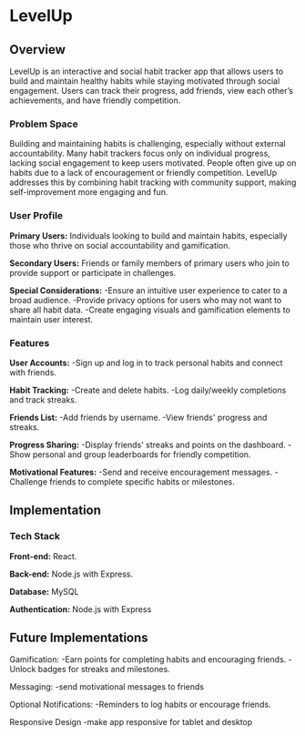# LevelUp

## Overview

LevelUp is an interactive and social habit tracker app that allows users to build and maintain healthy habits while staying motivated through social engagement. Users can track their progress, add friends, view each other’s achievements, and have friendly competition.

### Problem Space

Building and maintaining habits is challenging, especially without external accountability. Many habit trackers focus only on individual progress, lacking social engagement to keep users motivated. People often give up on habits due to a lack of encouragement or friendly competition. LevelUp addresses this by combining habit tracking with community support, making self-improvement more engaging and fun.

### User Profile

**Primary Users:** Individuals looking to build and maintain habits, especially those who thrive on social accountability and gamification.

**Secondary Users:** Friends or family members of primary users who join to provide support or participate in challenges.

**Special Considerations:**
-Ensure an intuitive user experience to cater to a broad audience.
-Provide privacy options for users who may not want to share all habit data.
-Create engaging visuals and gamification elements to maintain user interest.

### Features

**User Accounts:**
-Sign up and log in to track personal habits and connect with friends.

**Habit Tracking:**
-Create and delete habits.
-Log daily/weekly completions and track streaks.

**Friends List:**
-Add friends by username.
-View friends' progress and streaks.

**Progress Sharing:**
-Display friends' streaks and points on the dashboard.
-Show personal and group leaderboards for friendly competition.

**Motivational Features:**
-Send and receive encouragement messages.
-Challenge friends to complete specific habits or milestones.

## Implementation

### Tech Stack

**Front-end:** React.

**Back-end:** Node.js with Express.

**Database:** MySQL

**Authentication:** Node.js with Express

## Future Implementations
Gamification:
-Earn points for completing habits and encouraging friends.
-Unlock badges for streaks and milestones.

Messaging:
-send motivational messages to friends 

Optional Notifications:
-Reminders to log habits or encourage friends.

Responsive Design
-make app responsive for tablet and desktop 

